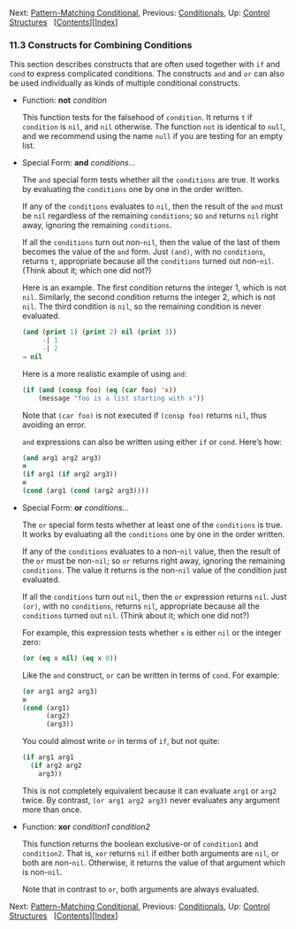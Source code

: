 

Next: [Pattern-Matching Conditional](Pattern_002dMatching-Conditional.html), Previous: [Conditionals](Conditionals.html), Up: [Control Structures](Control-Structures.html)   \[[Contents](index.html#SEC_Contents "Table of contents")]\[[Index](Index.html "Index")]

### 11.3 Constructs for Combining Conditions

This section describes constructs that are often used together with `if` and `cond` to express complicated conditions. The constructs `and` and `or` can also be used individually as kinds of multiple conditional constructs.

*   Function: **not** *condition*

    This function tests for the falsehood of `condition`. It returns `t` if `condition` is `nil`, and `nil` otherwise. The function `not` is identical to `null`, and we recommend using the name `null` if you are testing for an empty list.

<!---->

*   Special Form: **and** *conditions…*

    The `and` special form tests whether all the `conditions` are true. It works by evaluating the `conditions` one by one in the order written.

    If any of the `conditions` evaluates to `nil`, then the result of the `and` must be `nil` regardless of the remaining `conditions`; so `and` returns `nil` right away, ignoring the remaining `conditions`.

    If all the `conditions` turn out non-`nil`, then the value of the last of them becomes the value of the `and` form. Just `(and)`, with no `conditions`, returns `t`, appropriate because all the `conditions` turned out non-`nil`. (Think about it; which one did not?)

    Here is an example. The first condition returns the integer 1, which is not `nil`. Similarly, the second condition returns the integer 2, which is not `nil`. The third condition is `nil`, so the remaining condition is never evaluated.

    ```lisp
    (and (print 1) (print 2) nil (print 3))
         -| 1
         -| 2
    ⇒ nil
    ```

    Here is a more realistic example of using `and`:

    ```lisp
    (if (and (consp foo) (eq (car foo) 'x))
        (message "foo is a list starting with x"))
    ```

    Note that `(car foo)` is not executed if `(consp foo)` returns `nil`, thus avoiding an error.

    `and` expressions can also be written using either `if` or `cond`. Here’s how:

    ```lisp
    (and arg1 arg2 arg3)
    ≡
    (if arg1 (if arg2 arg3))
    ≡
    (cond (arg1 (cond (arg2 arg3))))
    ```

<!---->

*   Special Form: **or** *conditions…*

    The `or` special form tests whether at least one of the `conditions` is true. It works by evaluating all the `conditions` one by one in the order written.

    If any of the `conditions` evaluates to a non-`nil` value, then the result of the `or` must be non-`nil`; so `or` returns right away, ignoring the remaining `conditions`. The value it returns is the non-`nil` value of the condition just evaluated.

    If all the `conditions` turn out `nil`, then the `or` expression returns `nil`. Just `(or)`, with no `conditions`, returns `nil`, appropriate because all the `conditions` turned out `nil`. (Think about it; which one did not?)

    For example, this expression tests whether `x` is either `nil` or the integer zero:

    ```lisp
    (or (eq x nil) (eq x 0))
    ```

    Like the `and` construct, `or` can be written in terms of `cond`. For example:

    ```lisp
    (or arg1 arg2 arg3)
    ≡
    (cond (arg1)
          (arg2)
          (arg3))
    ```

    You could almost write `or` in terms of `if`, but not quite:

    ```lisp
    (if arg1 arg1
      (if arg2 arg2
        arg3))
    ```

    This is not completely equivalent because it can evaluate `arg1` or `arg2` twice. By contrast, `(or arg1 arg2 arg3)` never evaluates any argument more than once.

<!---->

*   Function: **xor** *condition1 condition2*

    This function returns the boolean exclusive-or of `condition1` and `condition2`. That is, `xor` returns `nil` if either both arguments are `nil`, or both are non-`nil`. Otherwise, it returns the value of that argument which is non-`nil`.

    Note that in contrast to `or`, both arguments are always evaluated.

Next: [Pattern-Matching Conditional](Pattern_002dMatching-Conditional.html), Previous: [Conditionals](Conditionals.html), Up: [Control Structures](Control-Structures.html)   \[[Contents](index.html#SEC_Contents "Table of contents")]\[[Index](Index.html "Index")]
